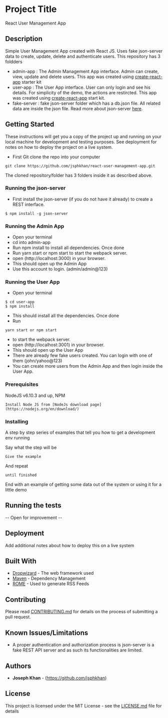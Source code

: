 # Project Title

React User Management App

## Description
Simple User Management App created with React JS. Uses fake json-server data to create, update, delete and authenticate users. This repository has 3 foldders
* admin-app : The Admin Management App interface. Admin can create, view, update and delete users. This app was created using [create-react-app](https://github.com/facebook/create-react-app) starter kit
* user-app : The User App interface. User can only login and see his details. For simplicity of the demo, the actions are restircted. This app was created using [create-react-app](https://github.com/facebook/create-react-app) start kit.
* fake-server : fake json-server folder which has a db.json file. All related data are inside the json file. Read more about json-server [here](https://github.com/typicode/json-server).


## Getting Started

These instructions will get you a copy of the project up and running on your local machine for development and testing purposes. See deployment for notes on how to deploy the project on a live system.

* First Git clone the repo into your computer
```
git clone https://github.com/jsphkhan/react-user-management-app.git
```
The cloned repository/folder has 3 folders inside it as described above.

### Running the json-server
* First install the json-server (if you do not have it already) to create a REST interface. 
```
$ npm install -g json-server
```

### Running the Admin App
* Open your terminal
* cd into admin-app
* Run npm install to install all dependencies. Once done
* Run yarn start or npm start to start the webpack server.
* open (http://localhost:3000) in your browser. 
* This should open up the Admin App
* Use this account to login. (admin/admin@123)

### Running the User App
* Open your terminal
```
$ cd user-app
$ npm install
```
* This should install all the dependencies. Once done
* Run 
``` 
yarn start or npm start
```
* to start the webpack server.
* open (http://localhost:3001) in your browser. 
* This should open up the User App
* There are already few fake users created. You can login with one of them (john/yahoo@123)
* You can create more users from the Admin App and then login inside the User App.

### Prerequisites

NodeJS v6.10.3 and up, NPM

```
Install Node JS from [NodeJs download page](https://nodejs.org/en/download/)
```

### Installing

A step by step series of examples that tell you how to get a development env running

Say what the step will be

```
Give the example
```

And repeat

```
until finished
```

End with an example of getting some data out of the system or using it for a little demo

## Running the tests
-- Open for improvement --

## Deployment

Add additional notes about how to deploy this on a live system

## Built With

* [Dropwizard](http://www.dropwizard.io/1.0.2/docs/) - The web framework used
* [Maven](https://maven.apache.org/) - Dependency Management
* [ROME](https://rometools.github.io/rome/) - Used to generate RSS Feeds

## Contributing

Please read [CONTRIBUTING.md](https://github.com/jsphkhan/react-user-management-app/blob/master/Contributing.md) for details on the process of submitting a pull request.

## Known Issues/Limitations

* A proper authentication and authorization process is 
json-server is a fake REST API server and as such its functionalities are limited.

## Authors

* **Joseph Khan** - (https://github.com/jsphkhan)

## License

This project is licensed under the MIT License - see the [LICENSE.md](LICENSE.md) file for details
